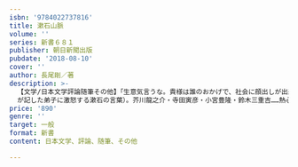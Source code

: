 ```yaml
---
isbn: '9784022737816'
title: 漱石山脈
volume: ''
series: 新書６８１
publisher: 朝日新聞出版
pubdate: '2018-08-10'
cover: ''
author: 長尾剛／著
description: >-
  【文学/日本文学評論随筆その他】「生意気言うな。貴様は誰のおかげで、社会に顔出しが出来たと思うか」（内田百
  が記した弟子に激怒する漱石の言葉）。芥川龍之介・寺田寅彦・小宮豊隆・鈴木三重吉……熱心で純粋な若者たちを一途に愛し漱石と不肖の弟子24人。文壇史上稀にみる強い師弟愛。
price: '890'
genre: ''
target: 一般
format: 新書
content: 日本文学、評論、随筆、その他

---
```

